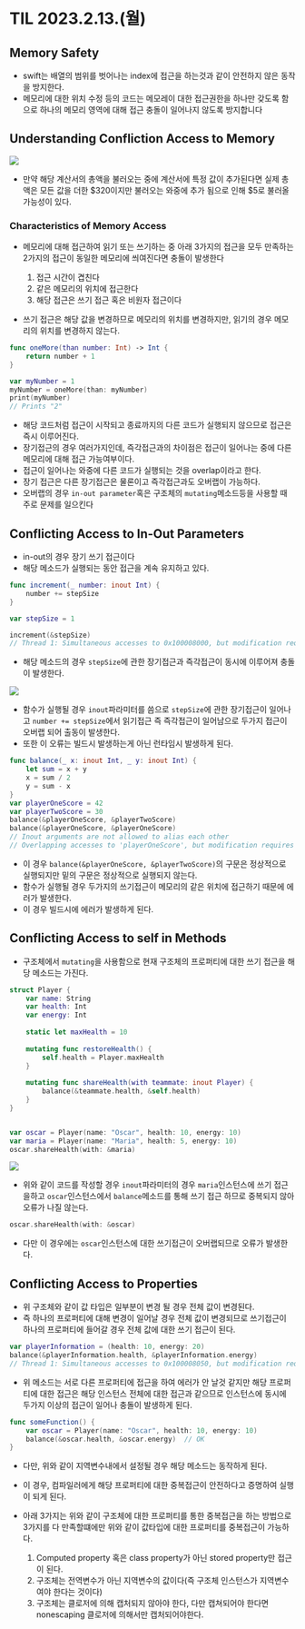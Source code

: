 # TIL 2023.2.13.(월)
## Memory Safety
* swift는 배열의 범위를 벗어나는 index에 접근을 하는것과 같이 안전하지 않은 동작을 방지한다.
* 메모리에 대한 위치 수정 등의 코드는 메모레이 대한 접근권한을 하나만 갖도록 함으로 하나의 메모리 영역에 대해 접근 충돌이 일어나지 않도록 방지합니다

## Understanding Confliction Access to Memory

![](https://95735008-files.gitbook.io/~/files/v0/b/gitbook-x-prod.appspot.com/o/spaces%2F-M7Zt2HBfR67oi6QnKHI%2Fuploads%2Fgit-blob-1c1ab883a6fe6ad7d2c5922e14a98f4eb571d701%2F25_memory_shopping_2x.png?alt=media)

* 만약 해당 계산서의 총액을 불러오는 중에 계산서에 특정 값이 추가된다면 실제 총액은 모든 값을 더한 $320이지만 불러오는 와중에 추가 됨으로 인해 $5로 불러올 가능성이 있다.

### Characteristics of Memory Access

* 메모리에 대해 접근하여 읽기 또는 쓰기하는 중 아래 3가지의 접근을 모두 만족하는 2가지의 접근이 동일한 메모리에 씌여진다면 충돌이 발생한다

	1. 접근 시간이 겹친다
	2. 같은 메모리의 위치에 접근한다
	3. 해당 접근은 쓰기 접근 혹은 비원자 접근이다

* 쓰기 접근은 해당 값을 변경하므로 메모리의 위치를 변경하지만, 읽기의 경우 메모리의 위치를 변경하지 않는다.

```swift
func oneMore(than number: Int) -> Int {
    return number + 1
}

var myNumber = 1
myNumber = oneMore(than: myNumber)
print(myNumber)
// Prints "2"
```

* 해당 코드처럼 접근이 시작되고 종료까지의 다른 코드가 실행되지 않으므로 접근은 즉시 이루어진다.
* 장기접근의 경우 여러가지인데, 즉각접근과의 차이점은 접근이 일어나는 중에 다른 메모리에 대해 접근 가능여부이다.
* 접근이 일어나는 와중에 다른 코드가 실행되는 것을 overlap이라고 한다.
* 장기 접근은 다른 장기접근은 물론이고 즉각접근과도 오버랩이 가능하다.
* 오버랩의 경우 `in-out parameter`혹은 구조체의 `mutating`메소드등을 사용할 때 주로 문제를 일으킨다

## Conflicting Access to In-Out Parameters
* in-out의 경우 장기 쓰기 접근이다
* 해당 메소드가 실행되는 동안 접근을 계속 유지하고 있다.

```swift
func increment(_ number: inout Int) {
    number += stepSize
}

var stepSize = 1

increment(&stepSize)
// Thread 1: Simultaneous accesses to 0x100008000, but modification requires exclusive access
```

* 해당 메소드의 경우 `stepSize`에 관한 장기접근과 즉각접근이 동시에 이루어져 충돌이 발생한다.

![](https://95735008-files.gitbook.io/~/files/v0/b/gitbook-x-prod.appspot.com/o/spaces%2F-M7Zt2HBfR67oi6QnKHI%2Fuploads%2Fgit-blob-8a5602549635a1862ffe75543cf60247f7d75579%2F25_memory_increment_2x.png?alt=media)

* 함수가 실행될 경우 `inout`파라미터를 씀으로 `stepSize`에 관한 장기접근이 일어나고 `number += stepSize`에서 읽기접근 즉 즉각접근이 일어남으로 두가지 접근이 오버랩 되어 출동이 발생한다.
* 또한 이 오류는 빌드시 발생하는게 아닌 런타임시 발생하게 된다.

```swift
func balance(_ x: inout Int, _ y: inout Int) {
    let sum = x + y
    x = sum / 2
    y = sum - x
}
var playerOneScore = 42
var playerTwoScore = 30
balance(&playerOneScore, &playerTwoScore)
balance(&playerOneScore, &playerOneScore)
// Inout arguments are not allowed to alias each other
// Overlapping accesses to 'playerOneScore', but modification requires exclusive access; consider copying to a local variable
```

* 이 경우 `balance(&playerOneScore, &playerTwoScore)`의 구문은 정상적으로 실행되지만 밑의 구문은 정상적으로 실행되지 않는다.
* 함수가 실행될 경우 두가지의 쓰기접근이 메모리의 같은 위치에 접근하기 때문에 에러가 발생한다.
* 이 경우 빌드시에 에러가 발생하게 된다.

## Conflicting Access to self in Methods

* 구조체에서 `mutating`을 사용함으로 현재 구조체의 프로퍼티에 대한 쓰기 접근을 해당 메소드는 가진다.

```swift
struct Player {
    var name: String
    var health: Int
    var energy: Int
    
    static let maxHealth = 10
    
    mutating func restoreHealth() {
        self.health = Player.maxHealth
    }
    
    mutating func shareHealth(with teammate: inout Player) {
        balance(&teammate.health, &self.health)
    }
}


var oscar = Player(name: "Oscar", health: 10, energy: 10)
var maria = Player(name: "Maria", health: 5, energy: 10)
oscar.shareHealth(with: &maria)
```

![](https://95735008-files.gitbook.io/~/files/v0/b/gitbook-x-prod.appspot.com/o/spaces%2F-M7Zt2HBfR67oi6QnKHI%2Fuploads%2Fgit-blob-bcd98735f16c5f72dc89dcec297452a031e382a7%2F25_memory_share_health_maria_2x.png?alt=media)

* 위와 같이 코드를 작성할 경우 `inout`파라미터의 경우 `maria`인스턴스에 쓰기 접근을하고 `oscar`인스턴스에서 `balance`메소드를 통해 쓰기 접근 하므로 중복되지 않아 오류가 나질 않는다.

```swift
oscar.shareHealth(with: &oscar)
```

* 다만 이 경우에는 `oscar`인스턴스에 대한 쓰기접근이 오버랩되므로 오류가 발생한다.

## Conflicting Access to Properties
* 위 구조체와 같이 값 타입은 일부분이 변경 될 경우 전체 값이 변경된다.
* 즉 하나의 프로퍼티에 대해 변경이 일어날 경우 전체 값이 변경되므로 쓰기접근이 하나의 프로퍼티에 들어갈 경우 전체 값에 대한 쓰기 접근이 된다.

```swift
var playerInformation = (health: 10, energy: 20)
balance(&playerInformation.health, &playerInformation.energy)
// Thread 1: Simultaneous accesses to 0x100008050, but modification requires exclusive access
```

* 위 메소드는 서로 다른 프로퍼티에 접근을 하여 에러가 안 날것 같지만 해당 프로퍼티에 대한 접근은 해당 인스턴스 전체에 대한 접근과 같으므로 인스턴스에 동시에 두가지 이상의 접근이 일어나 충돌이 발생하게 된다.

```swift
func someFunction() {
    var oscar = Player(name: "Oscar", health: 10, energy: 10)
    balance(&oscar.health, &oscar.energy)  // OK
}
```

* 다만, 위와 같이 지역변수내에서 설정될 경우 해당 메소드는 동작하게 된다.
* 이 경우, 컴파일러에게 해당 프로퍼티에 대한 중복접근이 안전하다고 증명하여 실행이 되게 된다.
* 아래 3가지는 위와 같이 구조체에 대한 프로퍼티를 통한 중복접근을 하는 방법으로 3가지를 다 만족할떄에만 위와 같이 값타입에 대한 프로퍼티를 중복접근이 가능하다.

	1. Computed property 혹은 class property가 아닌 stored property만 접근이 된다.
	2. 구조체는 전역변수가 아닌 지역변수의 값이다(즉 구조체 인스턴스가 지역변수여야 한다는 것이다)
	3. 구조체는 클로저에 의해 캡처되지 않아야 한다, 다만 캡쳐되어야 한다면 nonescaping 클로저에 의해서만 캡처되어야한다.
